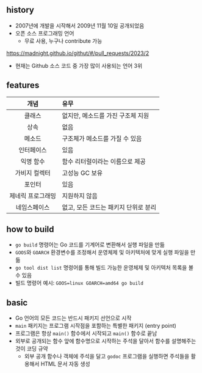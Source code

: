 ## history

- 2007년에 개발을 시작해서 2009년 11월 10일 공개되었음
- 오픈 소스 프로그래밍 언어
  - 무료 사용, 누구나 contribute 가능

https://madnight.github.io/githut/#/pull_requests/2023/2

- 현재는 Github 소스 코드 중 가장 많이 사용되는 언어 3위

## features

|       개념        | 유무                                 |
| :---------------: | :----------------------------------- |
|      클래스       | 없지만, 메소드를 가진 구조체 지원    |
|       상속        | 없음                                 |
|      메소드       | 구조체가 메소드를 가질 수 있음       |
|    인터페이스     | 있음                                 |
|     익명 함수     | 함수 리터럴이라는 이름으로 제공      |
|   가비지 컬렉터   | 고성능 GC 보유                       |
|      포인터       | 있음                                 |
| 제네릭 프로그래밍 | 지원하지 않음                        |
|   네임스페이스    | 없고, 모든 코드는 패키지 단위로 분리 |

## how to build

- `go build` 명령어는 Go 코드를 기계어로 변환해서 실행 파일을 만듦
- `GOOS`와 `GOARCH` 환경변수를 조정해서 운영체제 및 아키텍처에 맞게 실행 파일을 만듦
- `go tool dist list` 명령어를 통해 빌드 가능한 운영체제 및 아키텍처 목록을 볼 수 있음
- 빌드 명령어 예시: `GOOS=linux GOARCH=amd64 go build`

## basic

- Go 언어의 모든 코드는 반드시 패키지 선언으로 시작
- `main` 패키지는 프로그램 시작점을 포함하는 특별한 패키지 (entry point)
- 프로그램은 항상 `main()` 함수에서 시작되고 `main()` 함수로 끝남
- 외부로 공개되는 함수 앞에 함수명으로 시작하는 주석을 달아서 함수를 설명해주는 것이 코딩 규약
  - 외부 공개 함수나 객체에 주석을 달고 `godoc` 프로그램을 실행하면 주석들을 활용해서 HTML 문서 자동 생성
